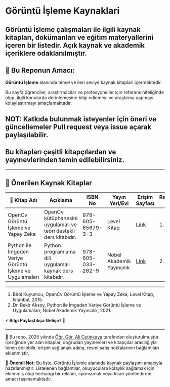 # Görüntü İşleme Kaynaklari

## Görüntü İşleme çalışmaları ile ilgili kaynak kitapları, dokümanları ve eğitim materyallerini içeren bir listedir. Açık kaynak ve akademik içeriklere odaklanılmıştır.

## 📌 **Bu Reponun Amacı:**

**Görüntü İşleme** alanında temel ve ileri seviye kaynak kitapları içermektedir.

Bu sayfa öğrenciler, araştırmacılar ve profesyoneller için referans niteliğinde olup, ilgili konularda derinlemesine bilgi edinmeyi ve araştırma yapmayı kolaylaştırmayı amaçlamaktadır.

## NOT: Katkıda bulunmak isteyenler için öneri ve güncellemeler **Pull request** veya **issue açarak** paylaşılabilir.

## Bu kitapları çeşitli kitapçılardan ve yayınevlerinden temin edilebilirsiniz.

---

## 📖 Önerilen Kaynak Kitaplar

| 📘 Kitap Adı | Açıklama | ISBN No | Yayın Yeri/Evi | Erişim Sayfası | Referans No |  
|--------------|---------|------|-----------|------|-|
| OpenCv Görüntü İşleme ve Yapay Zeka | OpenCv kütüphanesini uygulamalı ve teori destekli ders kitabıdır.  | 978-605-65679-3-3 | Level Kitap | [ Link ](https://www.amazon.com.tr/OpenCv-G%C3%B6r%C3%BCnt%C3%BC-%C4%B0%C5%9Fleme-%C3%96%C4%9Frenme-Hediyeli/dp/6056567931) | 1. | 
| Python ile İmgeden Veriye Görüntü İşleme ve Uygulamaları | Python programlama dili uygulamalı kaynak ders kitabıdır. | 978-605-033-262-9 | Nobel Akademik Yayıncılık | [ Link ](https://www.nobelyayin.com/python-ile-imgeden-veriye-goruntu-isleme-ve-uygulamalari-15982.html) | 2. | 

---

1. Birol Kuyumcu, OpenCv Görüntü İşleme ve Yapay Zeka, Level Kitap, İstanbul, 2015.
2. Dr. Bekir Aksoy, Python ile İmgeden Veriye Görüntü İşleme ve Uygulamaları, Nobel Akademik Yayıncılık, 2021.

⚡ **Bilgi Paylaştıkça Gelişir!** 🚀 

---

📌 Bu repo, 2025 yılında [Öğr. Gör. Ali Çetinkaya](https://github.com/acetinkaya) tarafından oluşturulmuştur. İçeriğinde yer alan kitaplar, doğrudan yayınevleri ve kitapçılar aracılığıyla temin edilebilir. erişim sağlamak adına, resmi satış noktalarının bağlantıları eklenmiştir.

📢 **Önemli Not:** Bu liste, Görüntü İşlemle alanında kaynak paylaşımı amacıyla hazırlanmıştır. Listelenen bağlantılar, okuyuculara kolaylık sağlamak için eklenmiş olup herhangi bir reklam, sponsorluk veya ticari yönlendirme amacı taşımamaktadır.
